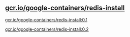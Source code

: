
[gcr.io/google-containers/redis-install](https://hub.docker.com/r/anjia0532/google-containers.redis-install/tags/)
-----


[gcr.io/google-containers/redis-install:0.1](https://hub.docker.com/r/anjia0532/google-containers.redis-install/tags/)


[gcr.io/google-containers/redis-install:0.2](https://hub.docker.com/r/anjia0532/google-containers.redis-install/tags/)


